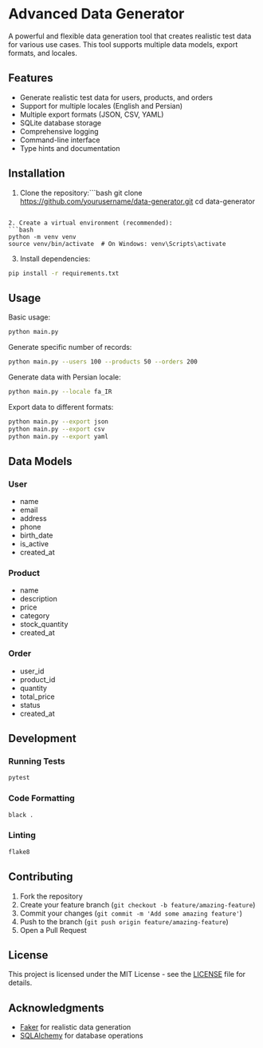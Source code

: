 # Advanced Data Generator

A powerful and flexible data generation tool that creates realistic test data for various use cases. This tool supports multiple data models, export formats, and locales.


## Features

- Generate realistic test data for users, products, and orders
- Support for multiple locales (English and Persian)
- Multiple export formats (JSON, CSV, YAML)
- SQLite database storage
- Comprehensive logging
- Command-line interface
- Type hints and documentation

## Installation

1. Clone the repository:```bash
git clone https://github.com/yourusername/data-generator.git
cd data-generator
```

2. Create a virtual environment (recommended):
```bash
python -m venv venv
source venv/bin/activate  # On Windows: venv\Scripts\activate
```

3. Install dependencies:
```bash
pip install -r requirements.txt
```

## Usage

Basic usage:
```bash
python main.py
```

Generate specific number of records:
```bash
python main.py --users 100 --products 50 --orders 200
```

Generate data with Persian locale:
```bash
python main.py --locale fa_IR
```

Export data to different formats:
```bash
python main.py --export json
python main.py --export csv
python main.py --export yaml
```

## Data Models

### User
- name
- email
- address
- phone
- birth_date
- is_active
- created_at

### Product
- name
- description
- price
- category
- stock_quantity
- created_at

### Order
- user_id
- product_id
- quantity
- total_price
- status
- created_at

## Development

### Running Tests
```bash
pytest
```

### Code Formatting
```bash
black .
```

### Linting
```bash
flake8
```

## Contributing

1. Fork the repository
2. Create your feature branch (`git checkout -b feature/amazing-feature`)
3. Commit your changes (`git commit -m 'Add some amazing feature'`)
4. Push to the branch (`git push origin feature/amazing-feature`)
5. Open a Pull Request

## License

This project is licensed under the MIT License - see the [LICENSE](LICENSE) file for details.

## Acknowledgments

- [Faker](https://faker.readthedocs.io/) for realistic data generation
- [SQLAlchemy](https://www.sqlalchemy.org/) for database operations 
